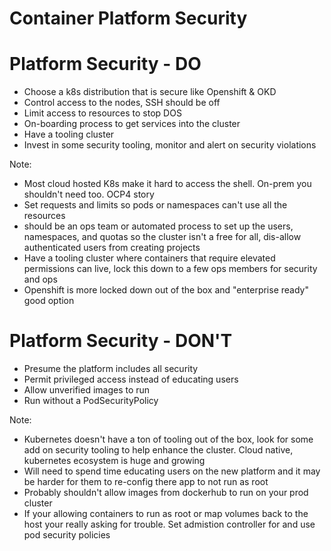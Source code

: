 # Container Platform Security


# Platform Security - DO
- Choose a k8s distribution that is secure like Openshift & OKD
- Control access to the nodes, SSH should be off
- Limit access to resources to stop DOS
- On-boarding process to get services into the cluster
- Have a tooling cluster 
- Invest in some security tooling, monitor and alert on security violations

Note:
- Most cloud hosted K8s make it hard to access the shell. On-prem you shouldn't need too. OCP4 story
- Set requests and limits so pods or namespaces can't use all the resources 
- should be an ops team or automated process to set up the users, namespaces, and quotas so the cluster isn't a free for all, dis-allow authenticated users from creating projects
- Have a tooling cluster where containers that require elevated permissions can live, lock this down to a few ops members for security and ops  
- Openshift is more locked down out of the box and "enterprise ready" good option


# Platform Security - DON'T
- Presume the platform includes all security
- Permit privileged access instead of educating users
- Allow unverified images to run
- Run without a PodSecurityPolicy

Note:
- Kubernetes doesn't have a ton of tooling out of the box, look for some add on security tooling to help enhance the cluster. Cloud native, kubernetes ecosystem is huge and growing
- Will need to spend time educating users on the new platform and it may be harder for them to re-config there app to not run as root
- Probably shouldn't allow images from dockerhub to run on your prod cluster
- If your allowing containers to run as root or map volumes back to the host your really asking for trouble. Set admistion controller for and use pod security policies
